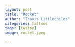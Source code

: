 ```yaml
---
layout: post
title: "Rocket"
author: "Travis Littlechilds"
categories: tattoos
tags: [tattoo]
image: rocket.jpeg

---
```

